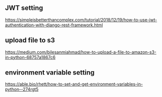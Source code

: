 ## JWT setting
https://simpleisbetterthancomplex.com/tutorial/2018/12/19/how-to-use-jwt-authentication-with-django-rest-framework.html
## upload file to s3
https://medium.com/bilesanmiahmad/how-to-upload-a-file-to-amazon-s3-in-python-68757a1867c6
## environment variable setting
https://able.bio/rhett/how-to-set-and-get-environment-variables-in-python--274rgt5